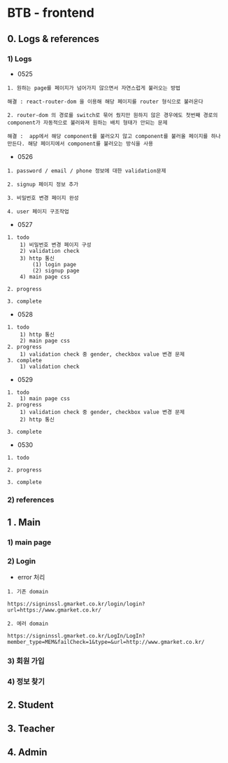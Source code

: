 # BTB - frontend

## 0. Logs  & references

### 1) Logs

* 0525

```
1. 원하는 page를 페이지가 넘어가지 않으면서 자연스럽게 불러오는 방법

해결 : react-router-dom 을 이용해 해당 페이지를 router 형식으로 불러온다 

2. router-dom 의 경로를 switch로 묶어 줬지만 원하지 않은 경우에도 첫번째 경로의 component가 자동적으로 불러와져 원하는 배치 형태가 안되는 문제

해결 :  app에서 해당 component를 불러오지 않고 component를 불러올 페이지를 하나 만든다. 해당 페이지에서 component를 불러오는 방식을 사용
```



* 0526 

```
1. password / email / phone 정보에 대한 validation문제

2. signup 페이지 정보 추가

3. 비밀번호 변경 페이지 완성

4. user 페이지 구조작업
```

* 0527

```
1. todo
	1) 비밀번호 변경 페이지 구성
	2) validation check
	3) http 통신
		(1) login page
		(2) signup page
	4) main page css
	
2. progress

3. complete
```

* 0528

```
1. todo
	1) http 통신
	2) main page css
2. progress
	1) validation check 중 gender, checkbox value 변경 문제
3. complete
	1) validation check
```

* 0529

```
1. todo
	1) main page css
2. progress
	1) validation check 중 gender, checkbox value 변경 문제
	2) http 통신

3. complete
```

* 0530

```
1. todo

2. progress

3. complete
```

### 2) references



## 1 . Main

### 1) main page

### 2) Login

* error 처리

```
1. 기존 domain

https://signinssl.gmarket.co.kr/login/login?url=https://www.gmarket.co.kr/

2. 에러 domain

https://signinssl.gmarket.co.kr/LogIn/LogIn?member_type=MEM&failCheck=1&type=&url=http://www.gmarket.co.kr/
```



### 3) 회원 가입

### 4) 정보 찾기



## 2. Student



## 3. Teacher



## 4. Admin






